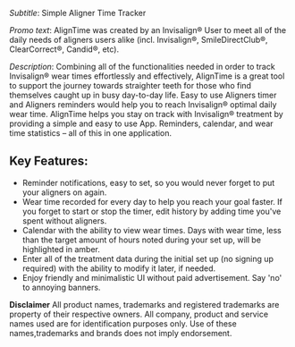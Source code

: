 _Subtitle_:
Simple Aligner Time Tracker

_Promo text_:
AlignTime was created by an Invisalign® User to meet all of the daily needs of aligners users alike (incl. Invisalign®, SmileDirectClub®, ClearCorrect®, Candid®, etc).

_Description_: 
Combining all of the functionalities needed in order to track Invisalign® wear times effortlessly and effectively, AlignTime is a great tool to support the journey towards straighter teeth for those who find themselves caught up in busy day-to-day life. Easy to use Aligners timer and Aligners reminders would help you to reach Invisalign® optimal daily wear time. AlignTime helps you stay on track with Invisalign® treatment by providing a simple and easy to use App. Reminders, calendar, and wear time statistics – all of this in one application.

## Key Features:
- Reminder notifications, easy to set, so you would never forget to put your aligners on again.
- Wear time recorded for every day to help you reach your goal faster. If you forget to start or stop the timer, edit history by adding time you've spent without aligners.
- Calendar with the ability to view wear times. Days with wear time, less than the target amount of hours noted during your set up, will be highlighted in amber.
- Enter all of the treatment data during the initial set up (no signing up required) with the ability to modify it later, if needed.
- Enjoy friendly and minimalistic UI without paid advertisement. Say 'no' to annoying banners.


__Disclaimer__
All product names, trademarks and registered trademarks are property of their respective owners. 
All company, product and service names used are for identification purposes only. 
Use of these names,trademarks and brands does not imply endorsement.
